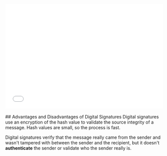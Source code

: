 



<div>
  <iframe src="//player.vimeo.com/video/228691657" width="500" height="330" frameborder="0" webkitallowfullscreen mozallowfullscreen allowfullscreen></iframe>
</div>

<br>
## Advantages and Disadvantages of Digital Signatures
Digital signatures use an encryption of the hash value to validate the source integrity of a message.  Hash values are small, so the process is fast.

Digital signatures verify that the message really came from the sender and wasn't tampered with between the sender and the recipient, but it doesn't **authenticate** the sender or validate who the sender really is.

